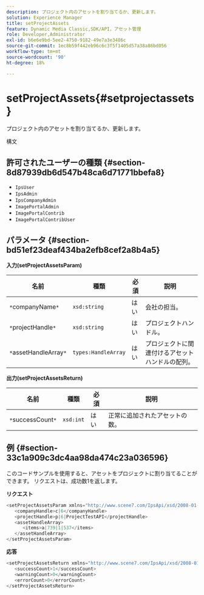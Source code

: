 ```yaml
---
description: プロジェクト内のアセットを割り当てるか、更新します。
solution: Experience Manager
title: setProjectAssets
feature: Dynamic Media Classic,SDK/API，アセット管理
role: Developer,Administrator
exl-id: b6e6e9bd-5ee2-4750-9182-49e7a3e3486c
source-git-commit: 1ec8b59f442eb96c6c3f5f1405d57a38a86bd056
workflow-type: tm+mt
source-wordcount: '90'
ht-degree: 18%

---
```


# setProjectAssets{#setprojectassets}

プロジェクト内のアセットを割り当てるか、更新します。

構文

## 許可されたユーザーの種類 {#section-8d87939db6d547b48ca6d71771bbefa8}

* `IpsUser`
* `IpsAdmin`
* `IpsCompanyAdmin`
* `ImagePortalAdmin`
* `ImagePortalContrib`
* `ImagePortalContribUser`

## パラメータ {#section-bd51ef23deaf434ba2efb8cef2a8b4a5}

**入力(setProjectAssetsParam)**

| 名前 | 種類 | 必須 | 説明 |
|---|---|---|---|
| `*`companyName`*` | `xsd:string` | はい | 会社の担当。 |
| `*`projectHandle`*` | `xsd:string` | はい | プロジェクトハンドル。 |
| `*`assetHandleArray`*` | `types:HandleArray` | はい | プロジェクトに関連付けるアセットハンドルの配列。 |

**出力(setProjectAssetsReturn)**

| 名前 | 種類 | 必須 | 説明 |
|---|---|---|---|
| `*`successCount`*` | `xsd:int` | はい | 正常に追加されたアセットの数。 |

## 例 {#section-33c1a909c3dc4aa98da474c23a036596}

このコードサンプルを使用すると、アセットをプロジェクトに割り当てることができます。 リクエストは、成功数1を返します。

**リクエスト**

```java
<setProjectAssetsParam xmlns="http://www.scene7.com/IpsApi/xsd/2008-01-15">
   <companyHandle>c|6</companyHandle>
   <projectHandle>p|6|ProjectTestAPI</projectHandle>
   <assetHandleArray>
      <items>a|739|1|537</items>
   </assetHandleArray>
</setProjectAssetsParam>
```

**応答**

```java
<setProjectAssetsReturn xmlns="http://www.scene7.com/IpsApi/xsd/2008-01-15">
   <successCount>1</successCount>
   <warningCount>0</warningCount>
   <errorCount>0</errorCount>
</setProjectAssetsReturn>
```
